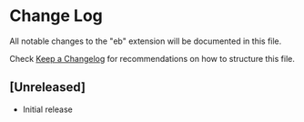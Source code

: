 # Change Log

All notable changes to the "eb" extension will be documented in this file.

Check [Keep a Changelog](http://keepachangelog.com/) for recommendations on how to structure this file.

## [Unreleased]

- Initial release